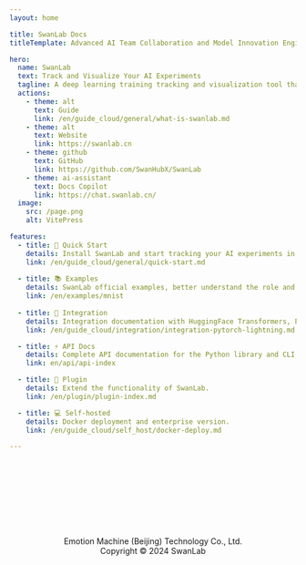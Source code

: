 ```yaml
---
layout: home

title: SwanLab Docs
titleTemplate: Advanced AI Team Collaboration and Model Innovation Engine

hero:
  name: SwanLab
  text: Track and Visualize Your AI Experiments
  tagline: A deep learning training tracking and visualization tool that supports both cloud and offline use, compatible with over 30 mainstream AI training frameworks.
  actions:
    - theme: alt
      text: Guide
      link: /en/guide_cloud/general/what-is-swanlab.md
    - theme: alt
      text: Website
      link: https://swanlab.cn
    - theme: github
      text: GitHub
      link: https://github.com/SwanHubX/SwanLab
    - theme: ai-assistant
      text: Docs Copilot
      link: https://chat.swanlab.cn/
  image:
    src: /page.png
    alt: VitePress

features:
  - title: 🚢 Quick Start
    details: Install SwanLab and start tracking your AI experiments in minutes.
    link: /en/guide_cloud/general/quick-start.md
  
  - title: 📚 Examples
    details: SwanLab official examples, better understand the role and function of SwanLab in the AI pipeline.
    link: /en/examples/mnist
  
  - title: 🤗 Integration
    details: Integration documentation with HuggingFace Transformers, PyTorch Lightning, Hydra, etc.
    link: /en/guide_cloud/integration/integration-pytorch-lightning.md

  - title: ⚡️ API Docs
    details: Complete API documentation for the Python library and CLI.
    link: en/api/api-index

  - title: 🔌 Plugin
    details: Extend the functionality of SwanLab.
    link: /en/plugin/plugin-index.md

  - title: 💻 Self-hosted
    details: Docker deployment and enterprise version.
    link: /en/guide_cloud/self_host/docker-deploy.md

---
```


<style>
:root {
  --vp-home-hero-name-color: transparent !important;
  --vp-home-hero-name-background: -webkit-linear-gradient(120deg, #637de8 50%, #63ca8c) !important;

  --vp-home-hero-image-background-image: linear-gradient(-45deg, #8d9956 50%, #47caff 50%) !important;
  --vp-home-hero-image-filter: blur(44px) !important;
}

@media (min-width: 640px) {
  :root {
    --vp-home-hero-image-filter: blur(56px);
  }
}

@media (min-width: 960px) {
  :root {
    --vp-home-hero-image-filter: blur(68px);
  }
}

/* 自定义主题按钮样式 */
.VPButton.alt {
  font-weight: 700;
  display: flex;
  align-items: center;
  gap: 6px;
}

.VPButton.alt::before {
  content: "";
  display: inline-block;
  width: 16px;
  height: 16px;
  background-image: url("/guide.svg");
  background-size: contain;
  background-repeat: no-repeat;
  filter: var(--icon-filter, none);
}

/* 黑夜模式适配 */
.dark .VPButton.alt::before {
  --icon-filter: invert(1);
}

/* 为"立即使用"按钮设置不同的图标 */
.VPButton.alt[href="https://swanlab.cn"]::before {
  background-image: url("/icon_single.svg");
}

/* 自定义主题按钮样式 */
.VPButton.github {
  color: white;
  background-color: #121826;
  font-weight: 700;
  display: flex;
  align-items: center;
  gap: 6px;
}

.VPButton.github::before {
  content: "";
  display: inline-block;
  width: 16px;
  height: 16px;
  background-image: url("/github.svg");
  background-size: contain;
  background-repeat: no-repeat;
}

.VPButton.github:hover {
  color: white;
  background-color:rgb(39, 39, 39);
}

/* AI文档助手按钮样式 */
.VPButton.ai-assistant {
  position: relative;
  color: white;
  font-weight: 700;
  display: flex;
  align-items: center;
  gap: 6px;
  border: none;
  background: linear-gradient(-45deg, #54d3ff, #b17af0, #9f87f0, #5ac8ff);
  background-size: 300% 300%;
  box-shadow: 0 0 15px rgba(177, 122, 240, 0.5);
  animation: gradient-animation 3s ease infinite, pulse 1.5s infinite alternate;
  transition: all 0.3s ease;
  overflow: hidden;
}

.VPButton.ai-assistant::before {
  content: "";
  display: inline-block;
  width: 16px;
  height: 16px;
  background-image: url("/assets/chat-white.svg");
  background-size: contain;
  background-repeat: no-repeat;
}

.VPButton.ai-assistant:hover {
  transform: translateY(-2px);
  box-shadow: 0 0 30px rgba(177, 122, 240, 0.8);
  animation-play-state: paused;
}

@keyframes gradient-animation {
  0% {
    background-position: 0% 50%;
  }
  50% {
    background-position: 100% 50%;
  }
  100% {
    background-position: 0% 50%;
  }
}

@keyframes pulse {
  0% {
    box-shadow: 0 0 10px rgba(177, 122, 240, 0.5);
    transform: scale(1);
  }
  100% {
    box-shadow: 0 0 25px rgba(84, 211, 255, 0.8);
    transform: scale(1.02);
  }
}

</style>


<!-- 分割线 -->
<div style="text-align: center; margin-top: 120px; padding: 10px; color: var(--vp-c-text-2); font-size: 14px;">
  <div style="border-top: 1px solid var(--vp-c-divider); margin: 20px 0;"></div>
  <p style="margin: 0 0;">Emotion Machine (Beijing) Technology Co., Ltd.</p>
  <p style="margin: 0 0;">Copyright © 2024 SwanLab</p>
</div>
